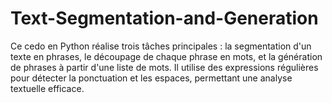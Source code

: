 # Text-Segmentation-and-Generation
Ce cedo en Python réalise trois tâches principales : la segmentation d'un texte en phrases, le découpage de chaque phrase en mots, et la génération de phrases à partir d'une liste de mots. Il utilise des expressions régulières pour détecter la ponctuation et les espaces, permettant une analyse textuelle efficace.






